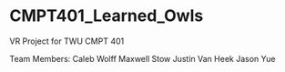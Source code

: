 # CMPT401_Learned_Owls
VR Project for TWU CMPT 401

Team Members:
  Caleb Wolff
  Maxwell Stow
  Justin Van Heek
  Jason Yue
 
